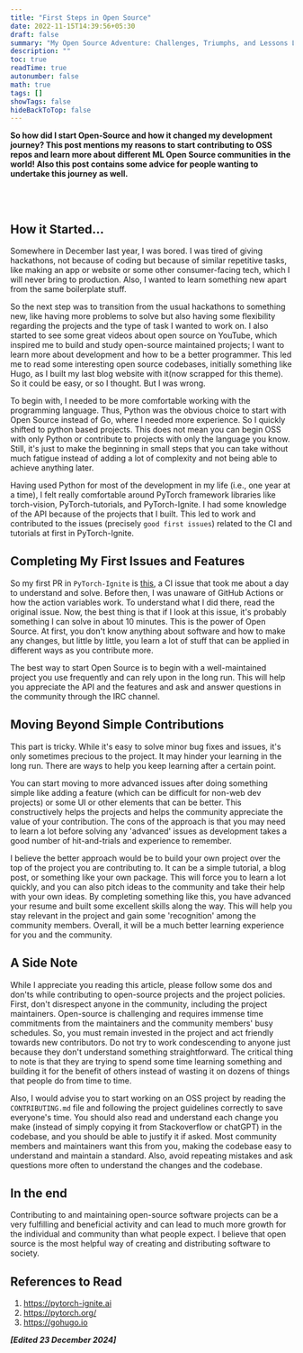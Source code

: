 ```yaml
---
title: "First Steps in Open Source"
date: 2022-11-15T14:39:56+05:30
draft: false
summary: "My Open Source Adventure: Challenges, Triumphs, and Lessons Learned"
description: ""
toc: true
readTime: true
autonumber: false
math: true
tags: []
showTags: false
hideBackToTop: false
---
```



**So how did I start Open-Source and how it changed my development journey? This post mentions my reasons to start contributing to OSS repos and learn more about different ML Open Source communities in the world! Also this post contains some advice for people wanting to undertake this journey as well.**

<br><br>


## How it Started... 
Somewhere in December last year, I was bored. I was tired of giving hackathons, not because of coding but because of similar repetitive tasks, like making an app or website or some other consumer-facing tech, which I will never bring to production. Also, I wanted to learn something new apart from the same boilerplate stuff.

So the next step was to transition from the usual hackathons to something new, like having more problems to solve but also having some flexibility regarding the projects and the type of task I wanted to work on. I also started to see some great videos about open source on YouTube, which inspired me to build and study open-source maintained projects; I want to learn more about development and how to be a better programmer. This led me to read some interesting open source codebases, initially something like Hugo, as I built my last blog website with it(now scrapped for this theme). So it could be easy, or so I thought. But I was wrong. 

To begin with, I needed to be more comfortable working with the programming language. Thus, Python was the obvious choice to start with Open Source instead of Go, where I needed more experience. So I quickly shifted to python based projects. This does not mean you can begin OSS with only Python or contribute to projects with only the language you know. Still, it's just to make the beginning in small steps that you can take without much fatigue instead of adding a lot of complexity and not being able to achieve anything later.

Having used Python for most of the development in my life (i.e., one year at a time), I felt really comfortable around PyTorch framework libraries like torch-vision, PyTorch-tutorials, and PyTorch-Ignite. I had some knowledge of the API because of the projects that I built. This led to work and contributed to the issues (precisely `good first issues`) related to the CI and tutorials at first in PyTorch-Ignite.


## Completing My First Issues and Features 
So my first PR in `PyTorch-Ignite` is [this](https://github.com/pytorch/ignite/pull/2786), a CI issue that took me about a day to understand and solve. Before then, I was unaware of GitHub Actions or how the action variables work. To understand what I did there, read the original issue. Now, the best thing is that if I look at this issue, it's probably something I can solve in about 10 minutes. This is the power of Open Source. At first, you don't know anything about software and how to make any changes, but little by little, you learn a lot of stuff that can be applied in different ways as you contribute more. 

The best way to start Open Source is to begin with a well-maintained project you use frequently and can rely upon in the long run. This will help you appreciate the API and the features and ask and answer questions in the community through the IRC channel.


## Moving Beyond Simple Contributions 
This part is tricky. While it's easy to solve minor bug fixes and issues, it's only sometimes precious to the project. It may hinder your learning in the long run. There are ways to help you keep learning after a certain point.

You can start moving to more advanced issues after doing something simple like adding a feature (which can be difficult for non-web dev projects) or some UI or other elements that can be better. This constructively helps the projects and helps the community appreciate the value of your contribution. The cons of the approach is that you may need to learn a lot before solving any 'advanced' issues as development takes a good number of hit-and-trials and experience to remember. 

I believe the better approach would be to build your own project over the top of the project you are contributing to. It can be a simple tutorial, a blog post, or something like your own package. This will force you to learn a lot quickly, and you can also pitch ideas to the community and take their help with your own ideas. By completing something like this, you have advanced your resume and built some excellent skills along the way. This will help you stay relevant in the project and gain some 'recognition' among the community members. Overall, it will be a much better learning experience for you and the community.


## A Side Note 
While I appreciate you reading this article, please follow some dos and don'ts while contributing to open-source projects and the project policies. First, don't disrespect anyone in the community, including the project maintainers. Open-source is challenging and requires immense time commitments from the maintainers and the community members' busy schedules. So, you must remain invested in the project and act friendly towards new contributors. Do not try to work condescending to anyone just because they don't understand something straightforward. The critical thing to note is that they are trying to spend some time learning something and building it for the benefit of others instead of wasting it on dozens of things that people do from time to time.

Also, I would advise you to start working on an OSS project by reading the `CONTRIBUTING.md` file and following the project guidelines correctly to save everyone's time. You should also read and understand each change you make (instead of simply copying it from Stackoverflow or chatGPT) in the codebase, and you should be able to justify it if asked. Most community members and maintainers want this from you, making the codebase easy to understand and maintain a standard. Also, avoid repeating mistakes and ask questions more often to understand the changes and the codebase.


## In the end 
Contributing to and maintaining open-source software projects can be a very fulfilling and beneficial activity and can lead to much more growth for the individual and community than what people expect. I believe that open source is the most helpful way of creating and distributing software to society.


## References to Read 
1. https://pytorch-ignite.ai
2. https://pytorch.org/
3. https://gohugo.io


***[Edited 23 December 2024]***
